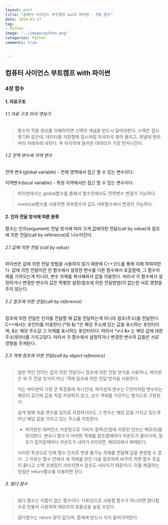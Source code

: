 ```yaml
---
layout: post
title: "컴퓨터 사이언스 부트캠프 with 파이썬 - 5장 함수"
date: 2019-01-17
tag:
- Python
image: "../image/python.png"
categories: Python
comments: true


---
```


## 컴퓨터 사이언스 부트캠프 with 파이썬



### 4장 함수

#### 1. 자료구조

###### 1.1 자료 구조 미리 엿보기

> 함수의 작동 원리를 이해하려면 스택의 개념을 반드시 알아야한다. 스택은 접시쌓기와 같은데, 데이터를 저장할때 접시처럼 차곡차곡 쌓아 올리고, 꺼낼때 맨위부터 차례차레 내린다. 즉 마지막에 들어온 데이터가 가장 먼저나간다.

###### 1.2 전역 변수와 지역 변수

전역 변수(global variable) - 전체 영역에서 접근 할 수 있는 변수이다.

지역변수(local variable) - 특정 지역에서만 접근 할 수 있는 변수이다.

> 파이썬에서는 global함수를 통해서 함수안에서도 전역변수 변경이 가능하다.
>
> nonlocal함수를 사용하면 외부함수의 값도 내부함수에서 변경이 가능하다.

#### 2. 인자 전달 방식에 따른 뷴류

함수는 인자(argument) 전달 방식에 따라 크게 값에의한 전달(call by value)과 참조에 의한 전달(call by reference)로 나누어진다.

###### 2.1 값에 의한 전달 (call by value)

파이썬은 값에 의한 전달 방법을 사용하지 않기 때문에 C++코드를 통해 이해 하여야한다. 값에 의한 전달이란 한 함수에서 설정한 변수를 다른 함수에서 호출할때, 그 함수자체를 가져오는게 아니라, 변수 자체를 복사해와서 값을 이용한다. 따라서 각 함수에서 설정하거나 변경한 변수의 값은 특별한 설정(참조에 의한 전달방법)이 없는한 서로 영향을 주지 않는다.

###### 2.2 참조에 의한 전달(call by reference)

참조에 의한 전달은 인자를 전달할 때 값을 전달하는게 아니라 참조(주소)를 전달한다. C++에서는 포인터를 이용한다 (*와 &) *은 해당 주소에 있는 값을 표시하는 포인터이며, &는 해당 주소값 그 자체를 표시하는 포인터이다. 따라서 *x나 &x 는 해당 값에 대한 주소데이터를 가지고있다. 따라서 각 함수에서 설정하거나 변경한 변수의 값들은 서로 영향을 주게된다.

###### 2.3 객체 참조에 의한 전달(call by object reference)

> 일반 적인 언어는 값의 의한 전달이나 참조에 의한 전달 방식을 사용하나, 파이썬은 위 두 전달 방식이 아닌 '객체 참조에 의한 전달'방식을 사용한다.

> 이는 파이썬의 가장 큰 특징중에 하나인데, 파이썬의 변수는 C언어처럼 변수라는 메모리 공간에 값을 직접 저장하지 않고, 상수 객체를 가르키는 형식으로 구현된다.
>
> 쉽게 말해 처음 변수를 임의로 지정하더라도 그 변수는 해당 값을 가지고 있는게 아닌 해당 값을 가지고 있는 주소를 지칭한다.
>
> * 파이썬은 레퍼런스 카운팅으로 가비지 컬렉션(힙에 저장된 안쓰는 메모리)를 정리한다. 변수나 함수가 어떠한 객체를 참조할때마다 카운트가 올라가며, 참조가 없어질때마다 카운트가 내려가 0이되면, 메모리에서 해제된다.

> 이러한 특성으로 인해  함수 인자로 변경 불가능 객체를 전달해 값을 변경할 수 없다. 그 이유는 함수 안에서 새 객체를 만든 다음 참조하여 바꾸려 하면 함수 호출이 끝나고 스택 프레임이 사라지면서 참조도 사라지기 때문이다. 이를 해결하는 방법은 return함수를 이용하면 된다.

###### 3. 람다 함수

> 람다 함수는 이름이 없는 함수이다. 다회성으로 사용할 함수가 아니라면 람다함수로 만들어 사용하여 메모리의 효율성을 늘릴 수있다.
>
> 람다함수는 return 문이 없으며, 몸체에 반드시 식이 들어가야한다.